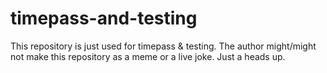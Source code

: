 # timepass-and-testing
This repository is just used for timepass &amp; testing. The author might/might not make this repository as a meme or a live joke. Just a heads up.

